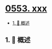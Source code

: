 # [0553. xxx](https://github.com/Tdahuyou/TNotes.leetcode/tree/main/notes/0553.%20xxx)

<!-- region:toc -->

- [1. 📝 概述](#1--概述)

<!-- endregion:toc -->

## 1. 📝 概述
